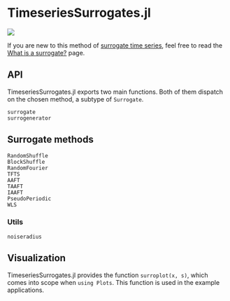 # TimeseriesSurrogates.jl

![](surroplot.png)

If you are new to this method of [surrogate time series](https://en.wikipedia.org/wiki/Surrogate_data_testing), feel free to read the [What is a surrogate?](@ref) page.

## API

TimeseriesSurrogates.jl exports two main functions. Both of them dispatch on the chosen method, a subtype of `Surrogate`.

```@docs
surrogate
surrogenerator
```

## Surrogate methods

```@docs
RandomShuffle
BlockShuffle
RandomFourier
TFTS
AAFT
TAAFT
IAAFT
PseudoPeriodic
WLS
```

### Utils

```@docs
noiseradius
```

## Visualization

TimeseriesSurrogates.jl provides the function `surroplot(x, s)`, which comes into scope when `using Plots`. This function is used in the example applications.
